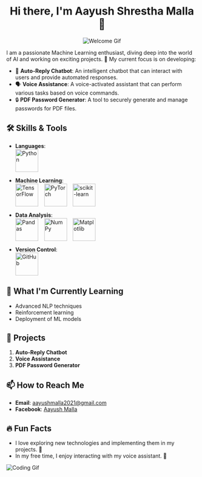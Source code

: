 <h1 align="center">Hi there, I'm Aayush Shrestha Malla 👋</h1>

<p align="center">
  <img src="https://media.giphy.com/media/xUPGcguWZHRC2HyBRS/giphy.gif" alt="Welcome Gif" />
</p>

I am a passionate Machine Learning enthusiast, diving deep into the world of AI and working on exciting projects. 🚀 My current focus is on developing:

- 🤖 **Auto-Reply Chatbot**: An intelligent chatbot that can interact with users and provide automated responses.
- 🗣️ **Voice Assistance**: A voice-activated assistant that can perform various tasks based on voice commands.
- 🔒 **PDF Password Generator**: A tool to securely generate and manage passwords for PDF files.

## 🛠️ Skills & Tools

- **Languages**: 
  <br>
  <img src="https://media.giphy.com/media/KAq5w47R9rmTuvWOWa/giphy.gif" alt="Python" width="60" height="60" style="vertical-align: middle;"/>

- **Machine Learning**: 
  <br>
  <img src="https://upload.wikimedia.org/wikipedia/commons/thumb/2/2d/Tensorflow_logo.svg/640px-Tensorflow_logo.svg.png" alt="TensorFlow" width="60" height="60" style="vertical-align: middle;"/> 
  &nbsp;&nbsp;&nbsp;<img src="https://upload.wikimedia.org/wikipedia/commons/thumb/1/10/PyTorch_logo_icon.svg/1024px-PyTorch_logo_icon.svg.png" alt="PyTorch" width="60" height="60" style="vertical-align: middle;"/> 
  &nbsp;&nbsp;&nbsp;<img src="https://upload.wikimedia.org/wikipedia/commons/0/05/Scikit_learn_logo_small.svg" alt="scikit-learn" width="60" height="60" style="vertical-align: middle;"/>

- **Data Analysis**: 
  <br>
  <img src="https://upload.wikimedia.org/wikipedia/commons/thumb/e/ed/Pandas_logo.svg/768px-Pandas_logo.svg.png" alt="Pandas" width="60" height="60" style="vertical-align: middle;"/>
  &nbsp;&nbsp;&nbsp;<img src="https://upload.wikimedia.org/wikipedia/commons/thumb/3/31/NumPy_logo_2020.svg/512px-NumPy_logo_2020.svg.png" alt="NumPy" width="60" height="60" style="vertical-align: middle;"/> 
  &nbsp;&nbsp;&nbsp;<img src="https://upload.wikimedia.org/wikipedia/commons/thumb/8/84/Matplotlib_icon.svg/1024px-Matplotlib_icon.svg.png" alt="Matplotlib" width="60" height="60" style="vertical-align: middle;"/>

- **Version Control**: 
  <br>
  <img src="https://github.githubassets.com/images/modules/logos_page/GitHub-Mark.png" alt="GitHub" width="60" height="60" style="vertical-align: middle;"/>

## 🌱 What I'm Currently Learning

- Advanced NLP techniques
- Reinforcement learning
- Deployment of ML models

## 💼 Projects

1. **Auto-Reply Chatbot** 
2. **Voice Assistance** 
3. **PDF Password Generator** 

## 📫 How to Reach Me

- **Email**:  [aayushmalla2021@gmail.com](mailto:aayushmalla2021@gmail.com)
- **Facebook**: [Aayush Malla](https://www.facebook.com/aayush.malla.5492)

## 🔥 Fun Facts

- I love exploring new technologies and implementing them in my projects. 🌟
- In my free time, I enjoy interacting with my voice assistant. 🚀

![Coding Gif](https://media.giphy.com/media/ZVik7pBtu9dNS/giphy.gif)



